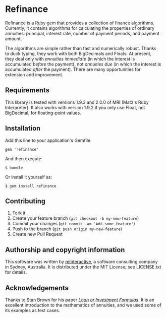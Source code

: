 # Refinance

Refinance is a Ruby gem that provides a collection of finance algorithms.
Currently, it contains algorithms for calculating the properties of ordinary
annuities: principal, interest rate, number of payment periods, and payment
amount.

The algorithms are simple rather than fast and numerically robust. Thanks to
duck typing, they work with both BigDecimals and Floats. At present, they deal
only with _annuities immediate_ (in which the interest is accumulated _before_
the payment), not _annuities due_ (in which the interest is accumulated _after_
the payment). There are many opportunities for extension and improvement.

## Requirements

This library is tested with versions 1.9.3 and 2.0.0 of MRI (Matz's Ruby
Interpreter). It also works with version 1.9.2 if you only use Float, not
BigDecimal, for floating-point values.

## Installation

Add this line to your application's Gemfile:

    gem 'refinance'

And then execute:

    $ bundle

Or install it yourself as:

    $ gem install refinance

## Contributing

1. Fork it
2. Create your feature branch (`git checkout -b my-new-feature`)
3. Commit your changes (`git commit -am 'Add some feature'`)
4. Push to the branch (`git push origin my-new-feature`)
5. Create new Pull Request

## Authorship and copyright information

This software was written by [reInteractive](http://reinteractive.net/), a
software consulting company in Sydney, Australia. It is distributed under the
MIT License; see LICENSE.txt for details.

## Acknowledgements

Thanks to Stan Brown for his paper _[Loan or Investment
Formulas](http://oakroadsystems.com/math/loan.htm)_. It is an excellent
introduction to the mathematics of annuities, and we used some of its examples
as test cases.
